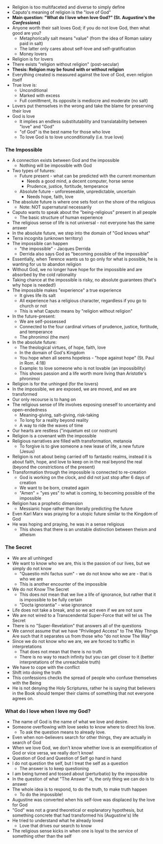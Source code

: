 - Religion is too multifaceted and diverse to simply define
- Caputo's meaning of religion is the "love of God"
- **Main question: "What do I love when Iove God?" (St. Augustine's the *Confessions*)**
- Anyone worth their salt loves God; if you do not love God, then what good are you?
	- Metaphorically salt means "value" (from the idea of Roman salary paid in salt)
	- The latter only cares about self-love and self-gratification
	- Money lovers
- Religion is for lovers
- There exists "religion without religion" (post-secular)
- **Thesis: Religion may be found with or without religion**
- Everything created is measured against the love of God, even religion itself
- True love is:
	- Unconditional
	- Marked with excess
	- Full comittment, its opposite is mediocre and moderate (no salt)
- Lovers put themselves in the wrong and take the blame for preserving their love
- God is love
	- It implies an endless substitutability and translatability between "love" and "God"
	- "of God" is the best name for those who love
	- To love God is to love unconditionally (i.e. true love)
### The Impossible
- A connection exists between God and the impossible
	- Nothing will be impossible with God
- Two types of futures:
	- Future present - what can be predicted with the current momentum
		- Needs a good mind, a decent computer, horse sense
		- Prudence, justice, fortitude, temperance
	- Absolute future - unforeseeable, unpredictable, uncertain
		- Needs hope, faith, love
- The absolute future is where one sets foot on the shore of the religious
	- Note: NOT supernatural necessarily
- Caputo wants to speak about the "being-religious" present in all people
	- The basic structure of human experience
- The religious sense of life is not universal - not everyone has the same answer
- In the absolute future, we step into the domain of "God knows what"
- Terra incognita (unknown territory)
- The impossible can happen
	- "the impossible" - Jacques Derrida
	- Derrida also says God as "becoming possible of the impossible"
- Essentially, when Terence wants us to go only for what is possible, he is wanting for us to abandon religion
- Without God, we no longer have hope for the impossible and are absorbed by the cold rationality
- Taking chance at the impossible is risky, no absolute guarantees (that's why hope is needed!)
- The impossible makes "experience" a true experience
	- It gives life its salt
	- All experience has a religious character, regardless if you go to church or not
	- This is what Caputo means by "religion without religion"
- In the future-present:
	- We are self-possessed
	- Connected to the four cardinal virtues of prudence, justice, fortitude, and temperance
	- The phronimoi (the *men*)
- In the absolute future:
	- The theological virtues, of hope, faith, love
	- In the domain of God's Kingdom
	- You hope when all seems hopeless - "hope against hope" (St. Paul in Rom. 4:18)
	- Example: to love someone who is not lovable (an impossibility)
	- This shows passion and a life worth more living than Aristotle's phronimoi
- Religion is for the unhinged (for the lovers)
- In the impossible, we are exposed, we are moved, and we are transformed
- Our only recourse is to hang on
- The religious sense of life involves exposing oneself to uncertainty and open-endedness
	- Meaning-giving, salt-giving, risk-taking
	- To long for a reality beyond reality
	- A way to ride the waves of time
- Our hearts are restless ("inquietum est cor nostrum)
- Religion is a covenant with the impossible
- Religious narratives are filled with transformation, metanoia
	- To forgive is to give someone a new lease of life, a new future (Jesus)
- Religion is not about being carried off to fantastic realms, instead it is about faith, hope, and love to keep on in the real beyond the real (beyond the constrictions of the present)
- Transformation through the impossible is connected to re-creation
	- God is working on the clock, and did not just stop after 6 days of creation
	- We want to be born, created again
	- "Amen" = "yes yes" to what is coming, to becoming possible of the impossible
- Religion has a prophetic dimension
	- Messianic hope rather than literally predicting the future
- Even Karl Marx was praying for a utopic future similar to the Kingdom of God
- He was hoping and praying, he was in a sense religious
	- This shows that there is an unstable distinction between theism and atheism
### The Secret
- We are all unhinged
- We want to know who we are, this is the passion of our lives, but we simply do not know
	- "Quaestio mihi factus sum" - we do not know who we are - that is who we are
	- This is another encounter of the impossible
- We do not Know The Secret
	- This does not mean that we live a life of ignorance, but rather that it is impossible to be fully certain
	- "Docta ignorantia" - wise ignorance
- Life does not take a break, and so we act even if we are not sure
- We are not wired to a Transcendental Super-Force that will tel us The Secret
- There is no "Super-Revelation" that answers all of the questions
- We cannot assume that we have "Privileged Access" to The Way Things Are such that it separates us from those who "do not know The Way"
- Since we do not know who we are, we are forced to traffic in interpretations
	- That does not mean that there is no truth
	- There is no way to reach infinity but you can get closer to it (better interpretations of the unreachable truth)
- We have to cope with the conflict
- Shift into doing the truth
- This confessions checks the spread of people who confuse themselves with the Being
- He is not denying the Holy Scriptures, rather he is saying that believers in the Book should temper their claims of something that not everyone agrees on.

### What do I love when I love my God?
- The name of God is the name of what we love and desire.
- Someone overflowing with love seeks to know where to direct his love.
	- To ask the question means to already love.
- Even when non-believers search for other things, they are actually in search of God
- When we love God, we don't know whether love is an exemplification of God or vice versa, we really don't know!
- Question of God and Question of Self go hand in hand
- I do not question the self, but I treat the self as a question
	- The answer is to keep questioning
- I am being turned and tossed about (perturbatio) by the impossible
- In the question of what "The Answer" is, the only thing we can do is to answer
- The whole idea is to respond, to do the truth, to make truth happen
	- To do the impossible!
- Augustine was converted when his self-love was displaced by the love for God
- "God" was not a grand theoretical or explanatory hypothesis, but something concrete that had transformed his (Augustine's) life
- He tried to understand what he already loved
	- Love that drives our search to know
- The religious sense kicks in when one is loyal to the service of something other than the self